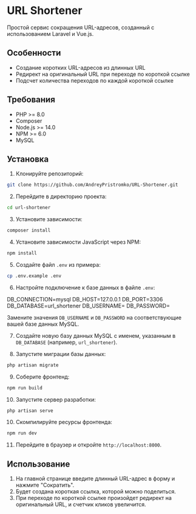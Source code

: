 # URL Shortener

Простой сервис сокращения URL-адресов, созданный с использованием Laravel и Vue.js.

## Особенности

- Создание коротких URL-адресов из длинных URL
- Редирект на оригинальный URL при переходе по короткой ссылке
- Подсчет количества переходов по каждой короткой ссылке

## Требования

- PHP >= 8.0
- Composer
- Node.js >= 14.0
- NPM >= 6.0
- MySQL

## Установка

1. Клонируйте репозиторий:

```bash
git clone https://github.com/AndreyPristromko/URL-Shortener.git
```

2. Перейдите в директорию проекта:

```bash
cd url-shortener
```

3. Установите зависимости:

```bash
composer install
```

4. Установите зависимости JavaScript через NPM:

```bash
npm install
```

5. Создайте файл `.env` из примера:

```bash
cp .env.example .env
```

6. Настройте подключение к базе данных в файле `.env`:

DB_CONNECTION=mysql
DB_HOST=127.0.0.1
DB_PORT=3306
DB_DATABASE=url_shortener
DB_USERNAME= 
DB_PASSWORD=

Замените значения `DB_USERNAME` и `DB_PASSWORD` на соответствующие вашей базе данных MySQL.

7. Создайте новую базу данных MySQL с именем, указанным в `DB_DATABASE` (например, `url_shortener`).

8. Запустите миграции базы данных:

```bash
php artisan migrate
```

9. Соберите фронтенд:
```bash
npm run build
```

10. Запустите сервер разработки:

```bash
php artisan serve
```

10. Скомпилируйте ресурсы фронтенда:

```bash
npm run dev
```

11. Перейдите в браузер и откройте `http://localhost:8000`.

## Использование

1. На главной странице введите длинный URL-адрес в форму и нажмите "Сократить".
2. Будет создана короткая ссылка, которой можно поделиться.
3. При переходе по короткой ссылке произойдет редирект на оригинальный URL, и счетчик кликов увеличится.
